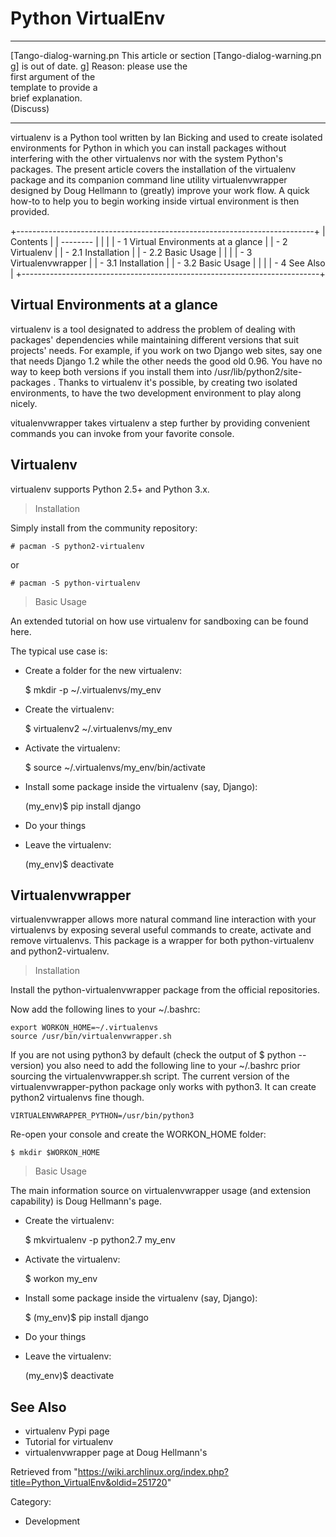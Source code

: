 Python VirtualEnv
=================

  ------------------------ ------------------------ ------------------------
  [Tango-dialog-warning.pn This article or section  [Tango-dialog-warning.pn
  g]                       is out of date.          g]
                           Reason: please use the   
                           first argument of the    
                           template to provide a    
                           brief explanation.       
                           (Discuss)                
  ------------------------ ------------------------ ------------------------

virtualenv is a Python tool written by Ian Bicking and used to create
isolated environments for Python in which you can install packages
without interfering with the other virtualenvs nor with the system
Python's packages. The present article covers the installation of the
virtualenv package and its companion command line utility
virtualenvwrapper designed by Doug Hellmann to (greatly) improve your
work flow. A quick how-to to help you to begin working inside virtual
environment is then provided.

+--------------------------------------------------------------------------+
| Contents                                                                 |
| --------                                                                 |
|                                                                          |
| -   1 Virtual Environments at a glance                                   |
| -   2 Virtualenv                                                         |
|     -   2.1 Installation                                                 |
|     -   2.2 Basic Usage                                                  |
|                                                                          |
| -   3 Virtualenvwrapper                                                  |
|     -   3.1 Installation                                                 |
|     -   3.2 Basic Usage                                                  |
|                                                                          |
| -   4 See Also                                                           |
+--------------------------------------------------------------------------+

Virtual Environments at a glance
--------------------------------

virtualenv is a tool designated to address the problem of dealing with
packages' dependencies while maintaining different versions that suit
projects' needs. For example, if you work on two Django web sites, say
one that needs Django 1.2 while the other needs the good old 0.96. You
have no way to keep both versions if you install them into
/usr/lib/python2/site-packages . Thanks to virtualenv it's possible, by
creating two isolated environments, to have the two development
environment to play along nicely.

vitualenvwrapper takes virtualenv a step further by providing convenient
commands you can invoke from your favorite console.

Virtualenv
----------

virtualenv supports Python 2.5+ and Python 3.x.

> Installation

Simply install from the community repository:

    # pacman -S python2-virtualenv

or

    # pacman -S python-virtualenv

> Basic Usage

An extended tutorial on how use virtualenv for sandboxing can be found
here.

The typical use case is:

-   Create a folder for the new virtualenv:

    $ mkdir -p ~/.virtualenvs/my_env

-   Create the virtualenv:

    $ virtualenv2 ~/.virtualenvs/my_env

-   Activate the virtualenv:

    $ source ~/.virtualenvs/my_env/bin/activate

-   Install some package inside the virtualenv (say, Django):

    (my_env)$ pip install django

-   Do your things
-   Leave the virtualenv:

    (my_env)$ deactivate

Virtualenvwrapper
-----------------

virtualenvwrapper allows more natural command line interaction with your
virtualenvs by exposing several useful commands to create, activate and
remove virtualenvs. This package is a wrapper for both python-virtualenv
and python2-virtualenv.

> Installation

Install the python-virtualenvwrapper package from the official
repositories.

Now add the following lines to your ~/.bashrc:

    export WORKON_HOME=~/.virtualenvs
    source /usr/bin/virtualenvwrapper.sh

If you are not using python3 by default (check the output of
$ python --version) you also need to add the following line to your
~/.bashrc prior sourcing the virtualenvwrapper.sh script. The current
version of the virtualenvwrapper-python package only works with python3.
It can create python2 virtualenvs fine though.

    VIRTUALENVWRAPPER_PYTHON=/usr/bin/python3

Re-open your console and create the WORKON_HOME folder:

    $ mkdir $WORKON_HOME

> Basic Usage

The main information source on virtualenvwrapper usage (and extension
capability) is Doug Hellmann's page.

-   Create the virtualenv:

    $ mkvirtualenv -p python2.7 my_env

-   Activate the virtualenv:

    $ workon my_env

-   Install some package inside the virtualenv (say, Django):

    $ (my_env)$ pip install django

-   Do your things
-   Leave the virtualenv:

    (my_env)$ deactivate

See Also
--------

-   virtualenv Pypi page
-   Tutorial for virtualenv
-   virtualenvwrapper page at Doug Hellmann's

Retrieved from
"https://wiki.archlinux.org/index.php?title=Python_VirtualEnv&oldid=251720"

Category:

-   Development
